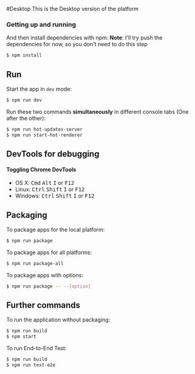 #Desktop
This is the Desktop version of the platform

### Getting up and running

And then install dependencies with npm:
**Note**: I'll try push the dependencies for now, so you don't need to do this step

```bash
$ npm install
```

## Run

Start the app in `dev` mode:

```bash
$ npm run dev
```

Run these two commands __simultaneously__ in different console tabs (One after the other):

```bash
$ npm run hot-updates-server
$ npm run start-hot-renderer
```

## DevTools for debugging

#### Toggling Chrome DevTools

- OS X: <kbd>Cmd</kbd> <kbd>Alt</kbd> <kbd>I</kbd> or <kbd>F12</kbd>
- Linux: <kbd>Ctrl</kbd> <kbd>Shift</kbd> <kbd>I</kbd> or <kbd>F12</kbd>
- Windows: <kbd>Ctrl</kbd> <kbd>Shift</kbd> <kbd>I</kbd> or <kbd>F12</kbd>


## Packaging

To package apps for the local platform:

```bash
$ npm run package
```

To package apps for all platforms:

```bash
$ npm run package-all
```

To package apps with options:

```bash
$ npm run package -- --[option]
```

## Further commands

To run the application without packaging:

```bash
$ npm run build
$ npm start
```

To run End-to-End Test:

```bash
$ npm run build
$ npm run test-e2e
```
